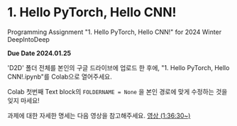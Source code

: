 # 1. Hello PyTorch, Hello CNN!
Programming Assignment "1. Hello PyTorch, Hello CNN!" for 2024 Winter DeepIntoDeep

**Due Date 2024.01.25**

'D2D' 폴더 전체를 본인의 구글 드라이브에 업로드 한 후에, "1. Hello PyTorch, Hello CNN!.ipynb"를 Colab으로 열어주세요.

Colab 첫번째 Text block의
```FOLDERNAME = None```
을 본인 경로에 맞게 수정하는 것을 잊지 마세요!

과제에 대한 자세한 명세는 다음 영상을 참고해주세요. [영상 (1:36:30~)](https://www.youtube.com/watch?v=u25UHGdleq8&list=PL6hUlFPFF1SKSfaiRlxUAIF_1t3Qk0QpV&index=2)

